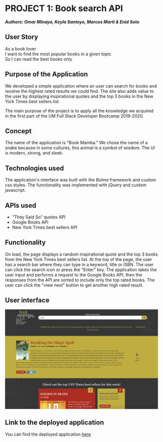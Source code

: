 # PROJECT 1: Book search API

***Authors: Omar Minaya, Keyla Santoyo, Marcos Marti & Enid Soto***

## User Story

As a book lover  
I want to find the most popular books in a given topic  
So I can read the best books only

## Purpose of the Application

We developed a simple application where an user can search for books and receive the highest rated results we could find. The site also adds value to the user by displaying inspirational quotes and the top 3 books in the New York Times best sellers list.

The main purpose of the project is to apply all the knowledge we acquired in the first part of the UM Full Stack Developer Bootcamp 2019-2020.

## Concept

The name of the application is "Book Mamba." We chose the name of a snake because in some cultures, this animal is a symbol of wisdom. The UI is modern, strong, and sleek.

## Technologies used

The application's interface was built with the *Bulma* framework and custom css styles. The functionality was implemented with jQuery and custom javascript.

## APIs used

- "They Said So" quotes API
- Google Books API
- New York Times best sellers API

## Functionality

On load, the page displays a random inspirational quote and the top 3 books from the New York Times best sellers list. At the top of the page, the user has a search bar where they can type in a keyword, title or ISBN. The user can click the search icon or press the "Enter" key. The application takes the user input and performs a request to the Google Books API, then the responses from the API are sorted to include only the top rated books. The user can click the "view next" button to get another high rated result.

## User interface

![Book Mamba user interface](assets/images/book-mamba-ui.png)

## Link to the deployed application

You can find the deployed application [here](https://omiinaya.github.io/Project1/)








